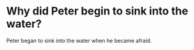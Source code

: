 # Why did Peter begin to sink into the water?

Peter began to sink into the water when he became afraid.

